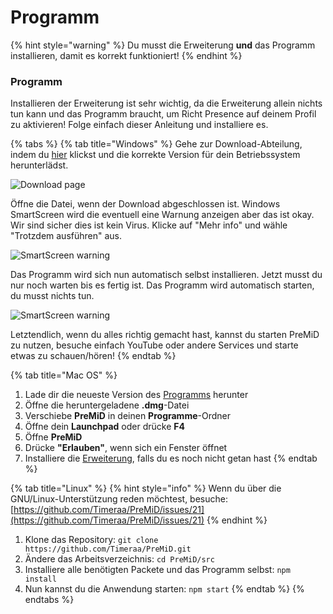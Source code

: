 # Programm

{% hint style="warning" %}
 Du musst die Erweiterung **und** das Programm installieren, damit es korrekt funktioniert!
{% endhint %}

### Programm

Installieren der Erweiterung ist sehr wichtig, da die Erweiterung allein nichts tun kann und das Programm braucht, um Richt Presence auf deinem Profil zu aktivieren! Folge einfach dieser Anleitung und installiere es.

{% tabs %}
{% tab title="Windows" %}
Gehe zur Download-Abteilung, indem du [hier](https://premid.app/downloads) klickst und die korrekte Version für dein Betriebssystem herunterlädst.

![Download page](https://camo.githubusercontent.com/db35e8b9473dadc5e2712cf74c2e3f4a11be0bcc/68747470733a2f2f626c6f627363646e2e676974626f6f6b2e636f6d2f76302f622f676974626f6f6b2d32383432372e61707073706f742e636f6d2f6f2f6173736574732532462d4c4e4c736b56596d346a5670684d44597474502532462d4c576c64585868695f654e66454e67304a43612532462d4c576c64636e324b43526f6e6e4a784c4f6442253246766976616c64695f323031392d30312d32315f32312d32312d35322e706e673f616c743d6d6564696126746f6b656e3d38326134393435622d336431632d346366642d626239362d373732346262386432313331)

Öffne die Datei, wenn der Download abgeschlossen ist. Windows SmartScreen wird die eventuell eine Warnung anzeigen aber das ist okay. Wir sind sicher dies ist kein Virus. Klicke auf "Mehr info" und wähle "Trotzdem ausführen" aus.

![SmartScreen warning](https://camo.githubusercontent.com/686b1d78d5232ed8a13cfd484ef59bccc83a2e02/68747470733a2f2f626c6f627363646e2e676974626f6f6b2e636f6d2f76302f622f676974626f6f6b2d32383432372e61707073706f742e636f6d2f6f2f6173736574732532462d4c4e4c736b56596d346a5670684d44597474502532462d4c576c4d6b586f626b504b34517344414733622532462d4c576c576d5179764f6e523138704246564e71253246323031392d30312d32315f32302d34382d31342e706e673f616c743d6d6564696126746f6b656e3d34313331353933322d383733392d346539662d393835642d663364633066383836386361)

Das Programm wird sich nun automatisch selbst installieren. Jetzt musst du nur noch warten bis es fertig ist. Das Programm wird automatisch starten, du musst nichts tun.

![SmartScreen warning](https://camo.githubusercontent.com/abe646c205b9fef9f6dd07409d2bccc2fe985828/68747470733a2f2f7468652d706572736f6e2d756e6465722d746869732d6d6573736167652e69732d696e736964652e6d652f4e68486a353349642e706e67)

Letztendlich, wenn du alles richtig gemacht hast, kannst du starten PreMiD zu nutzen, besuche einfach YouTube oder andere Services und starte etwas zu schauen/hören!
{% endtab %}

{% tab title="Mac OS" %}
1. Lade dir die neueste Version des [Programms](https://premid.app/downloads) herunter
2. Öffne die heruntergeladene **.dmg**-Datei
3. Verschiebe **PreMiD** in deinen **Programme**-Ordner
4. Öffne dein **Launchpad** oder drücke **F4**
5. Öffne **PreMiD**
6. Drücke **"Erlauben"**, wenn sich ein Fenster öffnet
7. Installiere die [Erweiterung](extension.md), falls du es noch nicht getan hast
{% endtab %}

{% tab title="Linux" %}
{% hint style="info" %}
Wenn du über die GNU/Linux-Unterstützung reden möchtest, besuche: [https://github.com/Timeraa/PreMiD/issues/21](https://github.com/Timeraa/PreMiD/issues/21)
{% endhint %}

1. Klone das Repository: `git clone https://github.com/Timeraa/PreMiD.git`
2. Ändere das Arbeitsverzeichnis: `cd PreMiD/src`
3. Installiere alle benötigten Packete und das Programm selbst: `npm install`
4. Nun kannst du die Anwendung starten: `npm start`
{% endtab %}
{% endtabs %}

